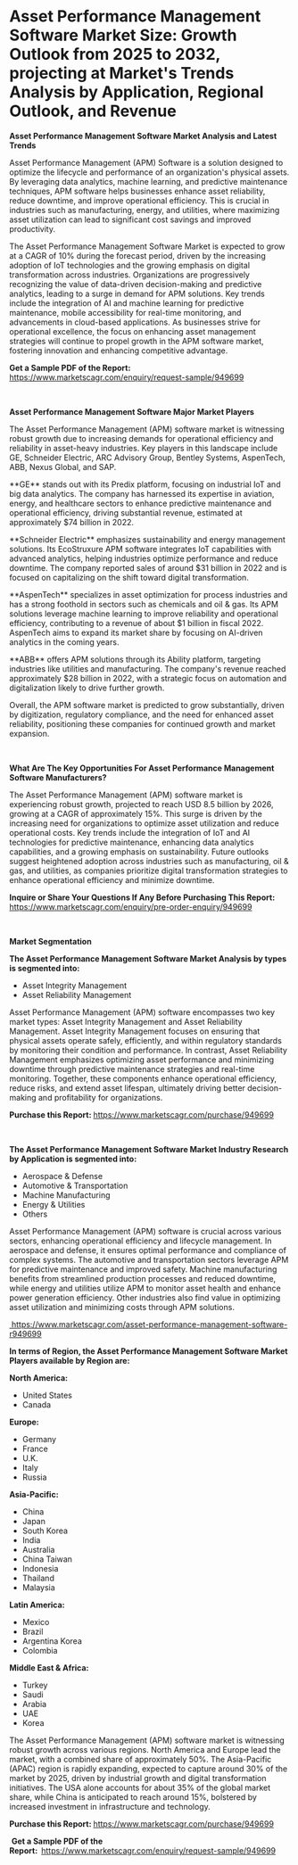 <p><h1>Asset Performance Management Software Market Size: Growth Outlook from 2025 to 2032, projecting at Market's Trends Analysis by Application, Regional Outlook, and Revenue</h1></p><p><strong>Asset Performance Management Software Market Analysis and Latest Trends</strong></p>
<p><p>Asset Performance Management (APM) Software is a solution designed to optimize the lifecycle and performance of an organization's physical assets. By leveraging data analytics, machine learning, and predictive maintenance techniques, APM software helps businesses enhance asset reliability, reduce downtime, and improve operational efficiency. This is crucial in industries such as manufacturing, energy, and utilities, where maximizing asset utilization can lead to significant cost savings and improved productivity.</p><p>The Asset Performance Management Software Market is expected to grow at a CAGR of 10% during the forecast period, driven by the increasing adoption of IoT technologies and the growing emphasis on digital transformation across industries. Organizations are progressively recognizing the value of data-driven decision-making and predictive analytics, leading to a surge in demand for APM solutions. Key trends include the integration of AI and machine learning for predictive maintenance, mobile accessibility for real-time monitoring, and advancements in cloud-based applications. As businesses strive for operational excellence, the focus on enhancing asset management strategies will continue to propel growth in the APM software market, fostering innovation and enhancing competitive advantage.</p></p>
<p><strong>Get a Sample PDF of the Report:&nbsp;</strong> <a href="https://www.marketscagr.com/enquiry/request-sample/949699?utm_campaign=3653&utm_medium=2&utm_source=Github&utm_content=ia&utm_term=18042025&utm_id=asset-performance-management-software">https://www.marketscagr.com/enquiry/request-sample/949699</a></p>
<p>&nbsp;</p>
<p><strong>Asset Performance Management Software Major Market Players</strong></p>
<p><p>The Asset Performance Management (APM) software market is witnessing robust growth due to increasing demands for operational efficiency and reliability in asset-heavy industries. Key players in this landscape include GE, Schneider Electric, ARC Advisory Group, Bentley Systems, AspenTech, ABB, Nexus Global, and SAP.</p><p>**GE** stands out with its Predix platform, focusing on industrial IoT and big data analytics. The company has harnessed its expertise in aviation, energy, and healthcare sectors to enhance predictive maintenance and operational efficiency, driving substantial revenue, estimated at approximately $74 billion in 2022.</p><p>**Schneider Electric** emphasizes sustainability and energy management solutions. Its EcoStruxure APM software integrates IoT capabilities with advanced analytics, helping industries optimize performance and reduce downtime. The company reported sales of around $31 billion in 2022 and is focused on capitalizing on the shift toward digital transformation.</p><p>**AspenTech** specializes in asset optimization for process industries and has a strong foothold in sectors such as chemicals and oil & gas. Its APM solutions leverage machine learning to improve reliability and operational efficiency, contributing to a revenue of about $1 billion in fiscal 2022. AspenTech aims to expand its market share by focusing on AI-driven analytics in the coming years.</p><p>**ABB** offers APM solutions through its Ability platform, targeting industries like utilities and manufacturing. The company's revenue reached approximately $28 billion in 2022, with a strategic focus on automation and digitalization likely to drive further growth.</p><p>Overall, the APM software market is predicted to grow substantially, driven by digitization, regulatory compliance, and the need for enhanced asset reliability, positioning these companies for continued growth and market expansion.</p></p>
<p>&nbsp;</p>
<p><strong>What Are The Key Opportunities For Asset Performance Management Software Manufacturers?</strong></p>
<p><p>The Asset Performance Management (APM) software market is experiencing robust growth, projected to reach USD 8.5 billion by 2026, growing at a CAGR of approximately 15%. This surge is driven by the increasing need for organizations to optimize asset utilization and reduce operational costs. Key trends include the integration of IoT and AI technologies for predictive maintenance, enhancing data analytics capabilities, and a growing emphasis on sustainability. Future outlooks suggest heightened adoption across industries such as manufacturing, oil & gas, and utilities, as companies prioritize digital transformation strategies to enhance operational efficiency and minimize downtime.</p></p>
<p><strong>Inquire or Share Your Questions If Any Before Purchasing This Report:</strong> <a href="https://www.marketscagr.com/enquiry/pre-order-enquiry/949699?utm_campaign=3653&utm_medium=2&utm_source=Github&utm_content=ia&utm_term=18042025&utm_id=asset-performance-management-software">https://www.marketscagr.com/enquiry/pre-order-enquiry/949699</a></p>
<p>&nbsp;</p>
<p><strong>Market Segmentation</strong></p>
<p><strong>The Asset Performance Management Software Market Analysis by types is segmented into:</strong></p>
<p><ul><li>Asset Integrity Management</li><li>Asset Reliability Management</li></ul></p>
<p><p>Asset Performance Management (APM) software encompasses two key market types: Asset Integrity Management and Asset Reliability Management. Asset Integrity Management focuses on ensuring that physical assets operate safely, efficiently, and within regulatory standards by monitoring their condition and performance. In contrast, Asset Reliability Management emphasizes optimizing asset performance and minimizing downtime through predictive maintenance strategies and real-time monitoring. Together, these components enhance operational efficiency, reduce risks, and extend asset lifespan, ultimately driving better decision-making and profitability for organizations.</p></p>
<p><strong>Purchase this Report:&nbsp;</strong><a href="https://www.marketscagr.com/purchase/949699?utm_campaign=3653&utm_medium=2&utm_source=Github&utm_content=ia&utm_term=18042025&utm_id=asset-performance-management-software">https://www.marketscagr.com/purchase/949699</a></p>
<p>&nbsp;</p>
<p><strong>The Asset Performance Management Software Market Industry Research by Application is segmented into:</strong></p>
<p><ul><li>Aerospace & Defense</li><li>Automotive & Transportation</li><li>Machine Manufacturing</li><li>Energy & Utilities</li><li>Others</li></ul></p>
<p><p>Asset Performance Management (APM) software is crucial across various sectors, enhancing operational efficiency and lifecycle management. In aerospace and defense, it ensures optimal performance and compliance of complex systems. The automotive and transportation sectors leverage APM for predictive maintenance and improved safety. Machine manufacturing benefits from streamlined production processes and reduced downtime, while energy and utilities utilize APM to monitor asset health and enhance power generation efficiency. Other industries also find value in optimizing asset utilization and minimizing costs through APM solutions.</p></p>
<p><a href="https://www.marketscagr.com/asset-performance-management-software-r949699?utm_campaign=3653&utm_medium=2&utm_source=Github&utm_content=ia&utm_term=18042025&utm_id=asset-performance-management-software">&nbsp;https://www.marketscagr.com/asset-performance-management-software-r949699</a></p>
<p><strong>In terms of Region, the Asset Performance Management Software Market Players available by Region are:</strong></p>
<p>
    <p> <strong> North America: </strong>
        <ul>
            <li>United States</li>
            <li>Canada</li>
        </ul>
        </p> 
    <p> <strong> Europe: </strong>
        <ul>
            <li>Germany</li>
            <li>France</li>
            <li>U.K.</li>
            <li>Italy</li>
            <li>Russia</li>
        </ul>
        </p> 
    <p> <strong> Asia-Pacific: </strong>
        <ul>
            <li>China</li>
            <li>Japan</li>
            <li>South Korea</li>
            <li>India</li>
            <li>Australia</li>
            <li>China Taiwan</li>
            <li>Indonesia</li>
            <li>Thailand</li>
            <li>Malaysia</li>
        </ul>
        </p> 
    <p> <strong> Latin America: </strong>
        <ul>
            <li>Mexico</li>
            <li>Brazil</li>
            <li>Argentina Korea</li>
            <li>Colombia</li>
        </ul>
        </p> 
    <p> <strong> Middle East & Africa: </strong>
        <ul>
            <li>Turkey</li>
            <li>Saudi</li>
            <li>Arabia</li>
            <li>UAE</li>
            <li>Korea</li>
        </ul>
    </p>
    </p>
<p><p>The Asset Performance Management (APM) software market is witnessing robust growth across various regions. North America and Europe lead the market, with a combined share of approximately 50%. The Asia-Pacific (APAC) region is rapidly expanding, expected to capture around 30% of the market by 2025, driven by industrial growth and digital transformation initiatives. The USA alone accounts for about 35% of the global market share, while China is anticipated to reach around 15%, bolstered by increased investment in infrastructure and technology.</p></p>
<p><strong>Purchase this Report: </strong><a href="https://www.marketscagr.com/purchase/949699?utm_campaign=3653&utm_medium=2&utm_source=Github&utm_content=ia&utm_term=18042025&utm_id=asset-performance-management-software">https://www.marketscagr.com/purchase/949699</a></p>
<p>&nbsp;<strong>Get a Sample PDF of the Report:&nbsp;&nbsp;</strong><a href="https://www.marketscagr.com/enquiry/request-sample/949699?utm_campaign=3653&utm_medium=2&utm_source=Github&utm_content=ia&utm_term=18042025&utm_id=asset-performance-management-software">https://www.marketscagr.com/enquiry/request-sample/949699</a></p>
<p><strong></strong></p>
<p><p></p><p></p><p></p></p>
